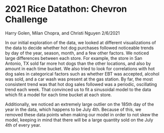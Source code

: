 # 2021 Rice Datathon: Chevron Challenge
Harry Golen, Milan Chopra, and Christi Nguyen
2/6/2021


  In our initial exploration of the data, we looked at different visualizations of the data to decide whether hot dog purchases followed noticeable trends by day of the year, season, month, and a few other factors. We noticed large differences between each store. For example, the store in San Antonio, TX sold far more hot dogs than the other locations, and also by amount in each time bucket. We also tried to look for correlations with hot dog sales in categorical factors such as whether EBT was accepted, alcohol was sold, and a car wash was present at the gas station. By far, the most consistent trend was that hot dog sales followed was a periodic, oscillating trend each week. That convinced us to fit a sinusoidal model to the data which fit a model for each time bucket at each store. 

  Additionally, we noticed an extremely large outlier on the 185th day of the year in the data, which happens to be July 4th. Because of this, we removed these data points when making our model in order to not skew the model, keeping in mind that there will be a large quantity sold on the July 4th of every year.









